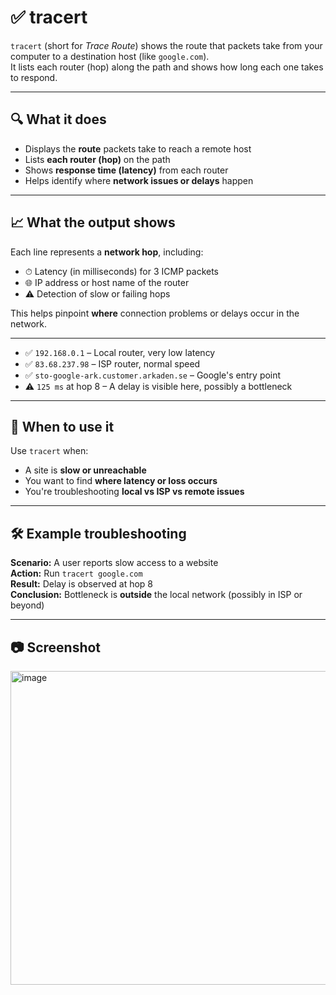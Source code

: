 # ✅ tracert

`tracert` (short for *Trace Route*) shows the route that packets take from your computer to a destination host (like `google.com`).  
It lists each router (hop) along the path and shows how long each one takes to respond.

---

## 🔍 What it does

- Displays the **route** packets take to reach a remote host
- Lists **each router (hop)** on the path
- Shows **response time (latency)** from each router
- Helps identify where **network issues or delays** happen

---

## 📈 What the output shows

Each line represents a **network hop**, including:
- ⏱ Latency (in milliseconds) for 3 ICMP packets
- 🌐 IP address or host name of the router
- ⚠️ Detection of slow or failing hops

This helps pinpoint **where** connection problems or delays occur in the network.

---
- ✅ `192.168.0.1` – Local router, very low latency
- ✅ `83.68.237.98` – ISP router, normal speed
- ✅ `sto-google-ark.customer.arkaden.se` – Google's entry point
- ⚠️ `125 ms` at hop 8 – A delay is visible here, possibly a bottleneck

---

## 🧠 When to use it

Use `tracert` when:
- A site is **slow or unreachable**
- You want to find **where latency or loss occurs**
- You're troubleshooting **local vs ISP vs remote issues**

---

## 🛠 Example troubleshooting

**Scenario:** A user reports slow access to a website  
**Action:** Run `tracert google.com`  
**Result:** Delay is observed at hop 8  
**Conclusion:** Bottleneck is **outside** the local network (possibly in ISP or beyond)

---

## 📷 Screenshot

<img width="1024" height="502" alt="image" src="https://github.com/user-attachments/assets/9400e0f4-6af6-4253-9ead-ae76a68e1ae8" />
